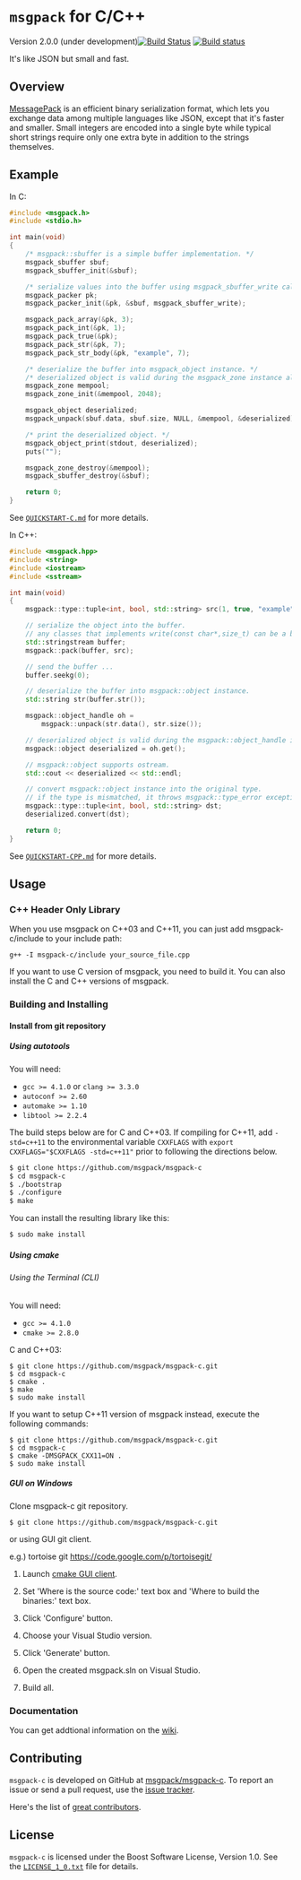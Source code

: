 `msgpack` for C/C++
===================

Version 2.0.0 (under development)[![Build Status](https://travis-ci.org/msgpack/msgpack-c.svg?branch=master)](https://travis-ci.org/msgpack/msgpack-c) [![Build status](https://ci.appveyor.com/api/projects/status/8kstcgt79qj123mw/branch/master?svg=true)](https://ci.appveyor.com/project/redboltz/msgpack-c/branch/master)

It's like JSON but small and fast.

Overview
--------

[MessagePack](http://msgpack.org/) is an efficient binary serialization
format, which lets you exchange data among multiple languages like JSON,
except that it's faster and smaller. Small integers are encoded into a
single byte while typical short strings require only one extra byte in
addition to the strings themselves.

Example
-------

In C:

```c
#include <msgpack.h>
#include <stdio.h>

int main(void)
{
    /* msgpack::sbuffer is a simple buffer implementation. */
    msgpack_sbuffer sbuf;
    msgpack_sbuffer_init(&sbuf);

    /* serialize values into the buffer using msgpack_sbuffer_write callback function. */
    msgpack_packer pk;
    msgpack_packer_init(&pk, &sbuf, msgpack_sbuffer_write);

    msgpack_pack_array(&pk, 3);
    msgpack_pack_int(&pk, 1);
    msgpack_pack_true(&pk);
    msgpack_pack_str(&pk, 7);
    msgpack_pack_str_body(&pk, "example", 7);

    /* deserialize the buffer into msgpack_object instance. */
    /* deserialized object is valid during the msgpack_zone instance alive. */
    msgpack_zone mempool;
    msgpack_zone_init(&mempool, 2048);

    msgpack_object deserialized;
    msgpack_unpack(sbuf.data, sbuf.size, NULL, &mempool, &deserialized);

    /* print the deserialized object. */
    msgpack_object_print(stdout, deserialized);
    puts("");

    msgpack_zone_destroy(&mempool);
    msgpack_sbuffer_destroy(&sbuf);

    return 0;
}
```

See [`QUICKSTART-C.md`](./QUICKSTART-C.md) for more details.

In C++:

```c++
#include <msgpack.hpp>
#include <string>
#include <iostream>
#include <sstream>

int main(void)
{
    msgpack::type::tuple<int, bool, std::string> src(1, true, "example");

    // serialize the object into the buffer.
    // any classes that implements write(const char*,size_t) can be a buffer.
    std::stringstream buffer;
    msgpack::pack(buffer, src);

    // send the buffer ...
    buffer.seekg(0);

    // deserialize the buffer into msgpack::object instance.
    std::string str(buffer.str());

    msgpack::object_handle oh =
        msgpack::unpack(str.data(), str.size());

    // deserialized object is valid during the msgpack::object_handle instance is alive.
    msgpack::object deserialized = oh.get();

    // msgpack::object supports ostream.
    std::cout << deserialized << std::endl;

    // convert msgpack::object instance into the original type.
    // if the type is mismatched, it throws msgpack::type_error exception.
    msgpack::type::tuple<int, bool, std::string> dst;
    deserialized.convert(dst);

    return 0;
}
```

See [`QUICKSTART-CPP.md`](./QUICKSTART-CPP.md) for more details.

Usage
-----

### C++ Header Only Library

When you use msgpack on C++03 and C++11, you can just add
msgpack-c/include to your include path:

    g++ -I msgpack-c/include your_source_file.cpp

If you want to use C version of msgpack, you need to build it. You can
also install the C and C++ versions of msgpack.

### Building and Installing

#### Install from git repository

##### Using autotools

You will need:

 - `gcc >= 4.1.0` or `clang >= 3.3.0`
 - `autoconf >= 2.60`
 - `automake >= 1.10`
 - `libtool >= 2.2.4`

The build steps below are for C and C++03. If compiling for C++11,
add `-std=c++11` to the environmental variable `CXXFLAGS` with
`export CXXFLAGS="$CXXFLAGS -std=c++11"` prior to following the
directions below.

```bash
$ git clone https://github.com/msgpack/msgpack-c
$ cd msgpack-c
$ ./bootstrap
$ ./configure
$ make
```

You can install the resulting library like this:

```bash
$ sudo make install
```
##### Using cmake

###### Using the Terminal (CLI)

You will need:

 - `gcc >= 4.1.0`
 - `cmake >= 2.8.0`

C and C++03:

    $ git clone https://github.com/msgpack/msgpack-c.git
    $ cd msgpack-c
    $ cmake .
    $ make
    $ sudo make install

If you want to setup C++11 version of msgpack instead,
execute the following commands:

    $ git clone https://github.com/msgpack/msgpack-c.git
    $ cd msgpack-c
    $ cmake -DMSGPACK_CXX11=ON .
    $ sudo make install

##### GUI on Windows

Clone msgpack-c git repository.

    $ git clone https://github.com/msgpack/msgpack-c.git

or using GUI git client.

e.g.) tortoise git https://code.google.com/p/tortoisegit/

1. Launch [cmake GUI client](http://www.cmake.org/cmake/resources/software.html).

2. Set 'Where is the source code:' text box and 'Where to build
the binaries:' text box.

3. Click 'Configure' button.

4. Choose your Visual Studio version.

5. Click 'Generate' button.

6. Open the created msgpack.sln on Visual Studio.

7. Build all.

### Documentation

You can get addtional information on the
[wiki](https://github.com/msgpack/msgpack-c/wiki).

Contributing
------------

`msgpack-c` is developed on GitHub at [msgpack/msgpack-c](https://github.com/msgpack/msgpack-c).
To report an issue or send a pull request, use the
[issue tracker](https://github.com/msgpack/msgpack-c/issues).

Here's the list of [great contributors](https://github.com/msgpack/msgpack-c/graphs/contributors).

License
-------

`msgpack-c` is licensed under the Boost Software License, Version 1.0. See
the [`LICENSE_1_0.txt`](./LICENSE_1_0.txt) file for details.
